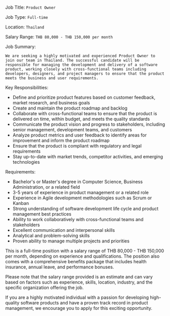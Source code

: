 Job Title: `Product Owner`

Job Type: `Full-time`

Location: `Thailand`

Salary Range: `THB 80,000 - THB 150,000 per month`

Job Summary:

`We are seeking a highly motivated and experienced Product Owner to join our team in Thailand. The successful candidate will be responsible for managing the development and delivery of a software product, working closely with cross-functional teams including developers, designers, and project managers to ensure that the product meets the business and user requirements.`

Key Responsibilities:

* Define and prioritize product features based on customer feedback, market research, and business goals
* Create and maintain the product roadmap and backlog
* Collaborate with cross-functional teams to ensure that the product is delivered on time, within budget, and meets the quality standards
* Communicate the product vision and progress to stakeholders, including senior management, development teams, and customers
* Analyze product metrics and user feedback to identify areas for improvement and inform the product roadmap
* Ensure that the product is compliant with regulatory and legal requirements
* Stay up-to-date with market trends, competitor activities, and emerging technologies

Requirements:

* Bachelor's or Master's degree in Computer Science, Business Administration, or a related field
* 3-5 years of experience in product management or a related role
* Experience in Agile development methodologies such as Scrum or Kanban
* Strong understanding of software development life cycle and product management best practices
* Ability to work collaboratively with cross-functional teams and stakeholders
* Excellent communication and interpersonal skills
* Analytical and problem-solving skills
* Proven ability to manage multiple projects and priorities

This is a full-time position with a salary range of THB 80,000 - THB 150,000 per month, depending on experience and qualifications. The position also comes with a comprehensive benefits package that includes health insurance, annual leave, and performance bonuses.

Please note that the salary range provided is an estimate and can vary based on factors such as experience, skills, location, industry, and the specific organization offering the job.

If you are a highly motivated individual with a passion for developing high-quality software products and have a proven track record in product management, we encourage you to apply for this exciting opportunity.
